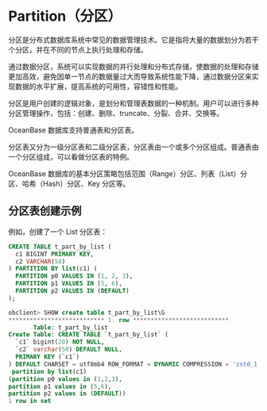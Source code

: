 # Partition（分区）

分区是分布式数据库系统中常见的数据管理技术。它是指将大量的数据划分为若干个分区，并在不同的节点上执行处理和存储。

通过数据分区，系统可以实现数据的并行处理和分布式存储，使数据的处理和存储更加高效，避免因单一节点的数据量过大而导致系统性能下降，通过数据分区来实现数据的水平扩展，提高系统的可用性，容错性和性能。

分区是用户创建的逻辑对象，是划分和管理表数据的一种机制。用户可以进行多种分区管理操作，包括：创建、删除、truncate、分裂、合并、交换等。

OceanBase 数据库支持普通表和分区表。

分区表又分为一级分区表和二级分区表，分区表由一个或多个分区组成。普通表由一个分区组成，可以看做分区表的特例。

OceanBase 数据库的基本分区策略包括范围（Range）分区、列表（List）分区、哈希（Hash）分区、Key 分区等。

## 分区表创建示例

例如，创建了一个 List 分区表：

```sql
CREATE TABLE t_part_by_list (
  c1 BIGINT PRIMARY KEY,
  c2 VARCHAR(50)
) PARTITION BY list(c1) (
  PARTITION p0 VALUES IN (1, 2, 3),
  PARTITION p1 VALUES IN (5, 6),
  PARTITION p2 VALUES IN (DEFAULT)
);

obclient> SHOW create table t_part_by_list\G
*************************** 1. row ***************************
       Table: t_part_by_list
Create Table: CREATE TABLE `t_part_by_list` (
  `c1` bigint(20) NOT NULL,
  `c2` varchar(50) DEFAULT NULL,
  PRIMARY KEY (`c1`)
) DEFAULT CHARSET = utf8mb4 ROW_FORMAT = DYNAMIC COMPRESSION = 'zstd_1.3.8' REPLICA_NUM = 1 BLOCK_SIZE = 16384 USE_BLOOM_FILTER = FALSE TABLET_SIZE = 134217728 PCTFREE = 0
 partition by list(c1)
(partition p0 values in (1,2,3),
partition p1 values in (5,6),
partition p2 values in (DEFAULT))
1 row in set
```
